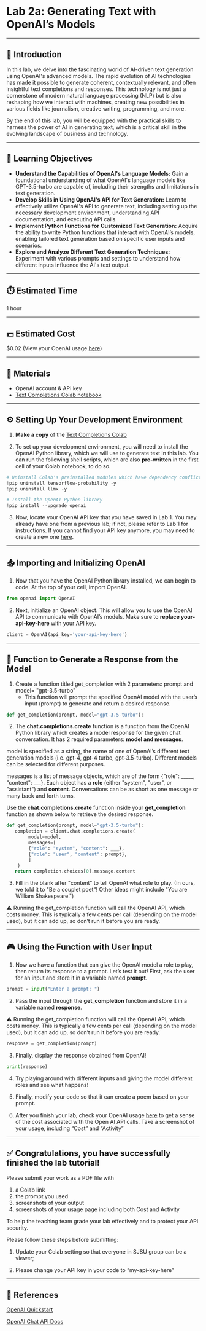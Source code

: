 # Lab 2a: Generating Text with OpenAI’s Models

---

## 📘 Introduction

In this lab, we delve into the fascinating world of AI-driven text generation using OpenAI's advanced models. The rapid evolution of AI technologies has made it possible to generate coherent, contextually relevant, and often insightful text completions and responses. This technology is not just a cornerstone of modern natural language processing (NLP) but is also reshaping how we interact with machines, creating new possibilities in various fields like journalism, creative writing, programming, and more.

By the end of this lab, you will be equipped with the practical skills to harness the power of AI in generating text, which is a critical skill in the evolving landscape of business and technology.

---

## 🎯 Learning Objectives

- **Understand the Capabilities of OpenAI's Language Models:** Gain a foundational understanding of what OpenAI's language models like GPT-3.5-turbo are capable of, including their strengths and limitations in text generation.
- **Develop Skills in Using OpenAI's API for Text Generation:** Learn to effectively utilize OpenAI's API to generate text, including setting up the necessary development environment, understanding API documentation, and executing API calls.
- **Implement Python Functions for Customized Text Generation:** Acquire the ability to write Python functions that interact with OpenAI’s models, enabling tailored text generation based on specific user inputs and scenarios.
- **Explore and Analyze Different Text Generation Techniques:** Experiment with various prompts and settings to understand how different inputs influence the AI's text output.

---

## ⏱️ Estimated Time
1 hour

---

## 💵 Estimated Cost
$0.02 (View your OpenAI usage [here](https://platform.openai.com/usage))

---

## 🧰 Materials

- OpenAI account & API key  
- [Text Completions Colab notebook](https://colab.research.google.com/drive/1A70EtOMPj8IKoXW_7URsWuXFDc4fho0E?usp=sharing)

---

## ⚙️ Setting Up Your Development Environment

1. **Make a copy** of the [Text Completions Colab](https://colab.research.google.com/drive/1A70EtOMPj8IKoXW_7URsWuXFDc4fho0E?usp=sharing)

2. To set up your development environment, you will need to install the OpenAI Python library, which we will use to generate text in this lab. You can run the following shell scripts, which are also **pre-written** in the first cell of your Colab notebook, to do so.

```Python
# Uninstall Colab's preinstalled modules which have dependency conflicts with OpenAI
!pip uninstall tensorflow-probability -y 
!pip uninstall llmx -y 

# Install the OpenAI Python library
!pip install --upgrade openai
```

3. Now, locate your OpenAI API key that you have saved in Lab 1. You may already have one from a previous lab; if not, please refer to Lab 1 for instructions. If you cannot find your API key anymore, you may need to create a new one [here](https://platform.openai.com/api-keys).

---

## 📥 Importing and Initializing OpenAI

1. Now that you have the OpenAI Python library installed, we can begin to code. At the top of your cell, import OpenAI.

```Python
from openai import OpenAI
```

2. Next, initialize an OpenAI object. This will allow you to use the OpenAI API to communicate with OpenAI’s models. Make sure to **replace your-api-key-here** with your API key.

```Python
client = OpenAI(api_key='your-api-key-here')
```

---


## 💬 Function to Generate a Response from the Model

1. Create a function titled get_completion with 2 parameters: prompt and model= "gpt-3.5-turbo" 
      - This function will prompt the specified OpenAI model with the user’s input (prompt) to generate 
        and return a desired response.

```Python
def get_completion(prompt, model="gpt-3.5-turbo"):
```

2. The **chat.completions.create** function is a function from the OpenAI Python library which creates a model response for the given chat conversation. It has 2 required parameters: **model and messages**. 

model is specified as a string, the name of one of OpenAI’s different text generation models (i.e. gpt-4, gpt-4 turbo, gpt-3.5-turbo). Different models can be selected for different purposes.

messages is a list of message objects, which are of the form {"role": _____, "content": ___}. Each object has a **role** (either "system", "user", or "assistant") and **content**. Conversations can be as short as one message or many back and forth turns.

Use the **chat.completions.create** function inside your **get_completion** function as shown below to retrieve the desired response. 

```Python
def get_completion(prompt, model="gpt-3.5-turbo"): 
   completion = client.chat.completions.create(
        model=model,
        messages=[
        {"role": "system", "content": ___}, 
        {"role": "user", "content": prompt},
        ]
    )
   return completion.choices[0].message.content
```

3. Fill in the blank after "content" to tell OpenAI what role to play. (In ours, we told it to "Be a couplet poet"! Other ideas might include "You are William Shakespeare.")

⚠️ Running the get_completion function will call the OpenAI API, which costs money. This is typically a few cents per call (depending on the model used), but it can add up, so don’t run it before you are ready.


---


## 🎮 Using the Function with User Input

1. Now we have a function that can give the OpenAI model a role to play, then return its response to a prompt. Let’s test it out! First, ask the user for an input and store it in a variable named **prompt**.

```Python
prompt = input("Enter a prompt: ")
```

2. Pass the input through the **get_completion** function and store it in a variable named **response**.

⚠️ Running the get_completion function will call the OpenAI API, which costs money. This is typically a few cents per call (depending on the model used), but it can add up, so don’t run it before you are ready.

```Python
response = get_completion(prompt)
```

3. Finally, display the response obtained from OpenAI! 

```Python
print(response)
```

4. Try playing around with different inputs and giving the model different roles and see what happens!

5. Finally, modify your code so that it can create a poem based on your prompt.

6. After you finish your lab, check your OpenAI usage [here](https://platform.openai.com/usage) to get a sense of the cost associated with the Open AI API calls. Take a screenshot of your usage, including “Cost” and “Activity”


---


## ✅ Congratulations, you have successfully finished the lab tutorial!

Please submit your work as a PDF file with 
1) a Colab link
2) the prompt you used
3) screenshots of your output 
4) screenshots of your usage page including both Cost and Activity

To help the teaching team grade your lab effectively and to protect your API security. 

Please follow these steps before submitting:

  1. Update your Colab setting so that everyone in SJSU group can be a viewer;

  2. Please change your API key in your code to “my-api-key-here”


---


## 🔗 References

[OpenAI Quickstart](https://platform.openai.com/docs/quickstart?lang=ChatCompletions)

[OpenAI Chat API Docs](https://platform.openai.com/docs/api-reference/chat)




